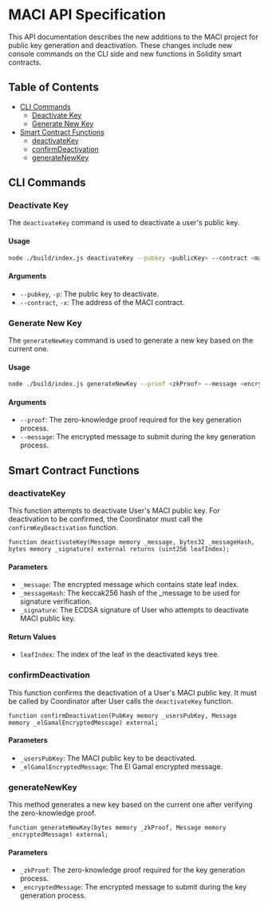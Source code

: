 # MACI API Specification

This API documentation describes the new additions to the MACI project for public key generation and deactivation. These changes include new console commands on the CLI side and new functions in Solidity smart contracts.

## Table of Contents

- [CLI Commands](#cli-commands)
  - [Deactivate Key](#deactivate-key)
  - [Generate New Key](#generate-new-key)
- [Smart Contract Functions](#smart-contract-functions)
  - [deactivateKey](#deactivatekey)
  - [confirmDeactivation](#confirmdeactivation)
  - [generateNewKey](#generatenewkey)

## CLI Commands

### Deactivate Key

The `deactivateKey` command is used to deactivate a user's public key.

#### Usage

```sh
node ./build/index.js deactivateKey --pubkey <publicKey> --contract <maciContractAddress>
```

#### Arguments

- `--pubkey`, `-p`: The public key to deactivate.
- `--contract`, `-x`: The address of the MACI contract.

### Generate New Key

The `generateNewKey` command is used to generate a new key based on the current one.

#### Usage

```sh
node ./build/index.js generateNewKey --proof <zkProof> --message <encryptedMessage>
```

#### Arguments

- `--proof`: The zero-knowledge proof required for the key generation process.
- `--message`: The encrypted message to submit during the key generation process.

## Smart Contract Functions

### deactivateKey

This function attempts to deactivate User's MACI public key. For deactivation to be confirmed, the Coordinator must call the `confirmKeyDeactivation` function.

```solidity
function deactivateKey(Message memory _message, bytes32 _messageHash, bytes memory _signature) external returns (uint256 leafIndex);
```

#### Parameters

- `_message`: The encrypted message which contains state leaf index.
- `_messageHash`: The keccak256 hash of the \_message to be used for signature verification.
- `_signature`: The ECDSA signature of User who attempts to deactivate MACI public key.

#### Return Values

- `leafIndex`: The index of the leaf in the deactivated keys tree.

### confirmDeactivation

This function confirms the deactivation of a User's MACI public key. It must be called by Coordinator after User calls the `deactivateKey` function.

```solidity
function confirmDeactivation(PubKey memory _usersPubKey, Message memory _elGamalEncryptedMessage) external;
```

#### Parameters

- `_usersPubKey`: The MACI public key to be deactivated.
- `_elGamalEncryptedMessage`: The El Gamal encrypted message.

### generateNewKey

This method generates a new key based on the current one after verifying the zero-knowledge proof.

```solidity
function generateNewKey(bytes memory _zkProof, Message memory _encryptedMessage) external;
```

#### Parameters

- `_zkProof`: The zero-knowledge proof required for the key generation process.
- `_encryptedMessage`: The encrypted message to submit during the key generation process.
